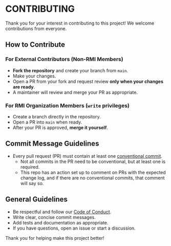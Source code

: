 # CONTRIBUTING

Thank you for your interest in contributing to this project! We welcome contributions from everyone.

## How to Contribute

### For External Contributors (Non-RMI Members)

- **Fork the repository** and create your branch from `main`.
- Make your changes.
- Open a PR from your fork and request review **only when your changes are ready**.
- A maintainer will review and merge your PR as appropriate.

### For RMI Organization Members (`write` privileges)

- Create a branch directly in the repository.
- Open a PR into `main` when ready.
- After your PR is approved, **merge it yourself**.

## Commit Message Guidelines

- Every pull request (PR) must contain at least one [conventional commit](https://www.conventionalcommits.org/en/v1.0.0/).
  - Not all commits in the PR need to be conventional, but at least one is required.
  - This repo has an action set up to comment on PRs with the expected change log, and if there are no conventional commits, that comment will say so.

## General Guidelines

- Be respectful and follow our [Code of Conduct](./CODE_OF_CONDUCT.md).
- Write clear, concise commit messages.
- Add tests and documentation as appropriate.
- If you have questions, open an issue or start a discussion.

Thank you for helping make this project better!
